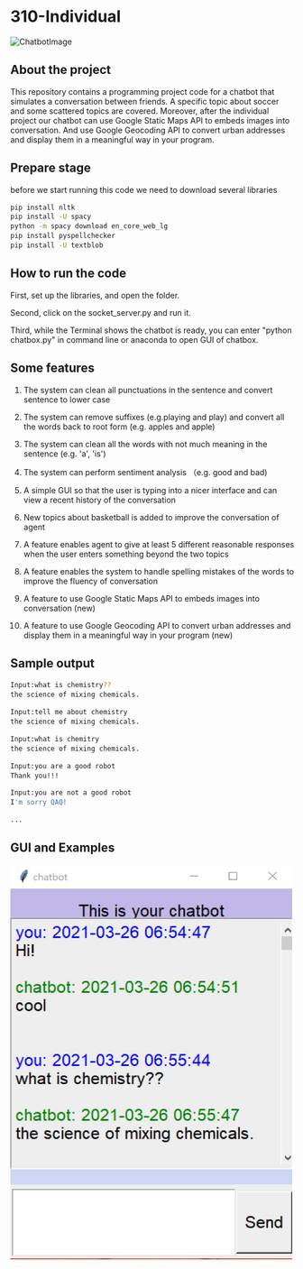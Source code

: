 # 310-Individual
![ChatbotImage](https://s3-eu-west-1.amazonaws.com/userlike-cdn-blog/do-i-need-a-chatbot/header-chat-box.png)

## About the project
This repository contains a programming project code for a chatbot that simulates a conversation between friends. 
A specific topic about soccer and some scattered topics are covered. Moreover, after the individual project our chatbot
can use Google Static Maps API to embeds images into conversation. And use Google Geocoding API to convert urban addresses 
and display them in a meaningful way in your program.

## Prepare stage
before we start running this code we need to download several libraries
```bash
pip install nltk
pip install -U spacy
python -m spacy download en_core_web_lg
pip install pyspellchecker
pip install -U textblob
```

## How to run the code
First, set up the libraries, and open the folder.

Second, click on the socket_server.py and run it.

Third, while the Terminal shows the chatbot is ready,
you can enter "python chatbox.py" in command line or anaconda
to open GUI of chatbox.

## Some features
1. The system can clean all punctuations in the sentence and convert sentence to lower case

2. The system can remove suffixes (e.g.playing and play) and 
convert all the words back to root form (e.g. apples and apple)

3. The system can clean all the words with not much meaning in the sentence (e.g. 'a', 'is')

4. The system can perform sentiment analysis （e.g. good and bad)

5. A simple GUI so that the user is typing into a nicer interface and can view a recent history of the conversation

6. New topics about basketball is added to improve the conversation of agent

7. A feature enables agent to give at least 5 different reasonable responses when the user enters something beyond the two topics

8. A feature enables the system to handle spelling mistakes of the words to improve the fluency of conversation
 
9. A feature to use Google Static Maps API to embeds images into conversation (new)

10. A feature to use Google Geocoding API to convert urban addresses and display them in a meaningful way in your program (new)
## Sample output
```bash
Input:what is chemistry??  
the science of mixing chemicals.
```
```bash
Input:tell me about chemistry  
the science of mixing chemicals.
```
```bash
Input:what is chemitry
the science of mixing chemicals.
```
```bash
Input:you are a good robot
Thank you!!!
```
```bash
Input:you are not a good robot
I'm sorry QAQ!
```
```bash
...
```

## GUI and Examples
<img src="https://raw.githubusercontent.com/COSC310-A2-Team10/COSC310-Friend-ChatBot-A3/main/GUI(1).jpg" width="500" height="700">
